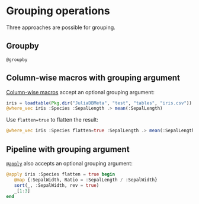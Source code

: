 # Grouping operations

Three approaches are possible for grouping.

## Groupby

```@docs
@groupby
```

## Column-wise macros with grouping argument

[Column-wise macros](@ref) accept an optional grouping argument:

```julia
iris = loadtable(Pkg.dir("JuliaDBMeta", "test", "tables", "iris.csv"))
@where_vec iris :Species :SepalLength .> mean(:SepalLength)
```

Use `flatten=true` to flatten the result:

```julia
@where_vec iris :Species flatten=true :SepalLength .> mean(:SepalLength)
```

## Pipeline with grouping argument

[`@apply`](@ref) also accepts an optional grouping argument:

```julia
@apply iris :Species flatten = true begin
   @map {:SepalWidth, Ratio = :SepalLength / :SepalWidth}
   sort(_, :SepalWidth, rev = true)
   _[1:3]
end
```

